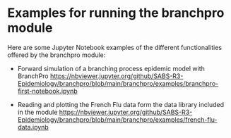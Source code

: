 # Examples for running the branchpro module

Here are some Jupyter Notebook examples of the different functionalities offered by the branchpro module:

- Forward simulation of a branching process epidemic model with BranchPro
https://nbviewer.jupyter.org/github/SABS-R3-Epidemiology/branchpro/blob/main/branchpro/examples/branchpro-first-notebook.ipynb

- Reading and plotting the French Flu data form the data library included in the module
https://nbviewer.jupyter.org/github/SABS-R3-Epidemiology/branchpro/blob/main/branchpro/examples/french-flu-data.ipynb
